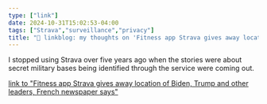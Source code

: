 ```yaml
---
type: ["link"]
date: 2024-10-31T15:02:53-04:00
tags: ["Strava","surveillance","privacy"]
title: "🔗 linkblog: my thoughts on 'Fitness app Strava gives away location of Biden, Trump and other leaders, French newspaper says'"
---
```

I stopped using Strava over five years ago when the stories were about secret military bases being identified through the service were coming out.

[link to "Fitness app Strava gives away location of Biden, Trump and other leaders, French newspaper says"](https://apnews.com/article/biden-trump-macron-bodyguards-security-strava-0a48afca09c7aa74d703e72833dcaf72)
